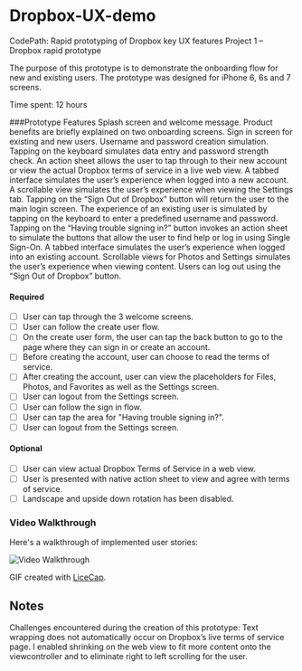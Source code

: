 # Dropbox-UX-demo
CodePath: Rapid prototyping of Dropbox key UX features
Project 1 – Dropbox rapid prototype

The purpose of this prototype is to demonstrate the onboarding flow for new and existing users. 
The prototype was designed for iPhone 6, 6s and 7 screens.

Time spent: 12 hours

###Prototype Features
Splash screen and welcome message. 
Product benefits are briefly explained on two onboarding screens.
Sign in screen for existing and new users.
Username and password creation simulation. Tapping on the keyboard simulates data entry and password strength check.
An action sheet allows the user to tap through to their new account or view the actual Dropbox terms of service in a live web view.
A tabbed interface simulates the user’s experience when logged into a new account. 
A scrollable view simulates the user’s experience when viewing the Settings tab. 
Tapping on the “Sign Out of Dropbox” button will return the user to the main login screen.
The experience of an existing user is simulated by tapping on the keyboard to enter a predefined username and password. 
Tapping on the “Having trouble signing in?” button invokes an action sheet to simulate the buttons that allow the user to find help or log in using Single Sign-On. 
A tabbed interface simulates the user’s experience when logged into an existing account. 
Scrollable views for Photos and Settings simulates the user’s experience when viewing content. 
Users can log out using the “Sign Out of Dropbox” button.


#### Required

- [ ] User can tap through the 3 welcome screens.
- [ ] User can follow the create user flow.
- [ ] On the create user form, the user can tap the back button to go to the page where they can sign in or create an account.
- [ ] Before creating the account, user can choose to read the terms of service.
- [ ] After creating the account, user can view the placeholders for Files, Photos, and Favorites as well as the Settings screen.
- [ ] User can logout from the Settings screen.
- [ ] User can follow the sign in flow.
- [ ] User can tap the area for "Having trouble signing in?".
- [ ] User can logout from the Settings screen.

#### Optional
- [ ] User can view actual Dropbox Terms of Service in a web view.
- [ ] User is presented with native action sheet to view and agree with terms of service.
- [ ] Landscape and upside down rotation has been disabled.

### Video Walkthrough 

Here's a walkthrough of implemented user stories:

<img src='http://i.imgur.com/link/to/your/gif/file.gif' title='Video Walkthrough' width='' alt='Video Walkthrough' />

GIF created with [LiceCap](http://www.cockos.com/licecap/).

## Notes
Challenges encountered during the creation of this prototype: 
Text wrapping does not automatically occur on Dropbox’s live terms of service page. I enabled shrinking on the web view to fit more content onto the viewcontroller and to eliminate right to left scrolling for the user.

